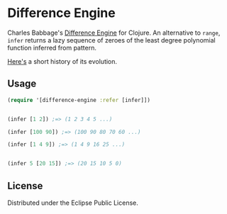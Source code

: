 # Difference Engine

Charles Babbage's [Difference Engine](https://en.wikipedia.org/wiki/Difference_engine) for Clojure.
An alternative to `range`, `infer` returns a lazy sequence of zeroes of the least degree polynomial function inferred from pattern.

[Here's](http://stackoverflow.com/questions/21503344/implementing-sequence-inference-in-clojure-using-method-of-differences) a short history of its evolution.


## Usage

```clojure
(require '[difference-engine :refer [infer]])


(infer [1 2]) ;=> (1 2 3 4 5 ...)

(infer [100 90]) ;=> (100 90 80 70 60 ...)

(infer [1 4 9]) ;=> (1 4 9 16 25 ...)


(infer 5 [20 15]) ;=> (20 15 10 5 0)
```

## License

Distributed under the Eclipse Public License.
